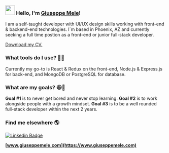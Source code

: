 ### <img src="https://media.giphy.com/media/hvRJCLFzcasrR4ia7z/giphy.gif" width="30px"> Hello, I'm [Giuseppe Mele](https://www.giuseppemele.com/)!

I am a self-taught developer with UI/UX design skills working with front-end & backend-end technologies. I´m based in Phoenix, AZ and currently seeking a full time postion as a front-end or junior full-stack developer.

[Download my CV.](https://www.diogorodrigues.dev/diogo-rodrigues-frontend-designer-cv.pdf)

### What tools do I use? 👨‍💻

Currently my go-to is React & Redux on the front-end, Node.js & Express.js for back-end, and MongoDB or PostgreSQL for database. 

### What are my goals? 😃🧾

**Goal #1** is to never get bored and never stop learning. **Goal #2** is to work alongside people with a growth mindset. **Goal #3** is to be a well rounded full-stack developer within the next 2 years. 



### Find me elsewhere 🌎

[![Linkedin Badge](https://img.shields.io/badge/-LinkedIn-blue?style=flat-square&logo=Linkedin&logoColor=white&link=https://www.linkedin.com/in/harshkumarkhatri/)](https://www.linkedin.com/in/ggmele1/)


**[www.giuseppemele.com](https://www.giuseppemele.com)**





<!--
**ggmele1/ggmele1** is a ✨ _special_ ✨ repository because its `README.md` (this file) appears on your GitHub profile.

Here are some ideas to get you started:

- 🔭 I’m currently working on ...
- 🌱 I’m currently learning ...
- 👯 I’m looking to collaborate on ...
- 🤔 I’m looking for help with ...
- 💬 Ask me about ...
- 📫 How to reach me: ...
- 😄 Pronouns: ...
- ⚡ Fun fact: ...
-->
